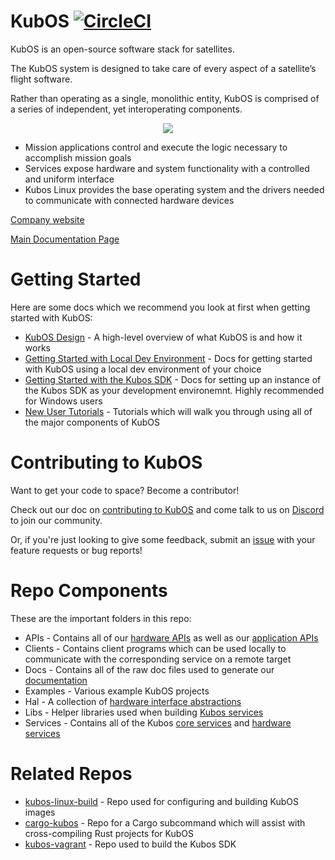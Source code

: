 KubOS
[![CircleCI](https://circleci.com/gh/kubos/kubos.svg?style=svg)](https://circleci.com/gh/kubos/kubos)
=========

KubOS is an open-source software stack for satellites.

The KubOS system is designed to take care of every aspect of a satellite’s flight
software.

Rather than operating as a single, monolithic entity, KubOS is comprised of a series
of independent, yet interoperating components.

<p align="center">
<img src="docs/images/architecture_stack.png">
</p>

- Mission applications control and execute the logic necessary to accomplish mission goals
- Services expose hardware and system functionality with a controlled and uniform interface
- Kubos Linux provides the base operating system and the drivers needed to communicate with connected hardware devices

[Company website](https://kubos-preservation-group.github.io/)

[Main Documentation Page](https://kubos-preservation-group.github.io/kubos/)

# Getting Started

Here are some docs which we recommend you look at first when getting started with KubOS:

- [KubOS Design](https://docs.kubos.com/latest/kubos-design.html) - A high-level
  overview of what KubOS is and how it works
- [Getting Started with Local Dev Environment](https://docs.kubos.com/latest/getting-started/index.html) -
  Docs for getting started with KubOS using a local dev environment of your choice
- [Getting Started with the Kubos SDK](https://docs.kubos.com/latest/sdk-docs/index.html) -
  Docs for setting up an instance of the Kubos SDK as your development environemnt.
  Highly recommended for Windows users
- [New User Tutorials](https://docs.kubos.com/latest/tutorials/index.html) - Tutorials
  which will walk you through using all of the major components of KubOS

# Contributing to KubOS

Want to get your code to space? Become a contributor!

Check out our doc on [contributing to KubOS](https://docs.kubos.com/latest/contributing/contribution-process.html)
and come talk to us on [Discord](https://kubos-preservation-group.github.io/DiscordRedirect) to join our community.

Or, if you're just looking to give some feedback,
submit an [issue](https://github.com/kubos/kubos/issues) with your feature requests or bug reports!

# Repo Components

These are the important folders in this repo:

- APIs - Contains all of our [hardware APIs](https://docs.kubos.com/latest/deep-dive/apis/device-api/index.html)
  as well as our [application APIs](https://docs.kubos.com/1.21.0/ecosystem/apps/app-guide.html#apis)
- Clients - Contains client programs which can be used locally to communicate with the
  corresponding service on a remote target
- Docs - Contains all of the raw doc files used to generate our [documentation](https://kubos-preservation-group.github.io/kubos/)
- Examples - Various example KubOS projects
- Hal - A collection of [hardware interface abstractions](https://docs.kubos.com/1.21.0/deep-dive/apis/kubos-hal/index.html)
- Libs - Helper libraries used when building [Kubos services](https://docs.kubos.com/1.21.0/deep-dive/apis/kubos-libs.html)
- Services - Contains all of the Kubos [core services](https://docs.kubos.com/1.21.0/ecosystem/services/core-services.html)
  and [hardware services](https://docs.kubos.com/1.21.0/ecosystem/services/hardware-services.html)

# Related Repos

- [kubos-linux-build](https://github.com/kubos/kubos-linux-build) - Repo used for
  configuring and building KubOS images
- [cargo-kubos](https://github.com/kubos/cargo-kubos) - Repo for a Cargo subcommand
  which will assist with cross-compiling Rust projects for KubOS
- [kubos-vagrant](https://github.com/kubos/kubos-vagrant) - Repo used to build the
  Kubos SDK
